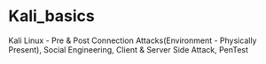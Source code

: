 # Kali_basics
Kali Linux - Pre & Post Connection Attacks(Environment - Physically Present), Social Engineering, Client & Server Side Attack, PenTest
